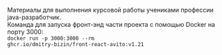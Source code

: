 Материалы для выполнения курсовой работы учениками профессии java-разработчик.<br>
Команда для запуска фронт-энд части проекта с помощью Docker на порту 3000: <br>
<code>docker run -p 3000:3000 --rm ghcr.io/dmitry-bizin/front-react-avito:v1.21<code>
